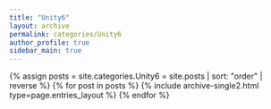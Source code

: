 ```yaml
---
title: "Unity6"
layout: archive
permalink: categories/Unity6
author_profile: true
sidebar_main: true
---
```


{% assign posts = site.categories.Unity6 = site.posts | sort: "order" | reverse %}
{% for post in posts %}
    {% include archive-single2.html type=page.entries_layout %}
{% endfor %}